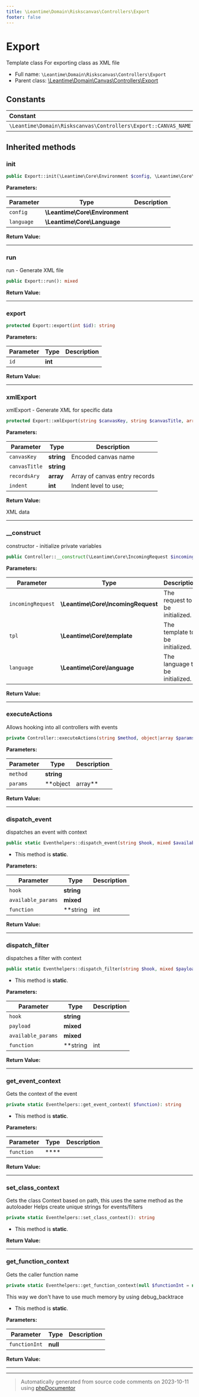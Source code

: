```yaml
---
title: \Leantime\Domain\Riskscanvas\Controllers\Export
footer: false
---
```


# Export

Template class For exporting class as XML file



* Full name: `\Leantime\Domain\Riskscanvas\Controllers\Export`
* Parent class: [\Leantime\Domain\Canvas\Controllers\Export](../../Canvas/Controllers/Export.md)



## Constants

| Constant | Type | Value |
|:---      |:---  |:---   |
|`\Leantime\Domain\Riskscanvas\Controllers\Export::CANVAS_NAME`||&#039;risks&#039;|



## Inherited methods

### init



```php
public Export::init(\Leantime\Core\Environment $config, \Leantime\Core\Language $language): mixed
```








**Parameters:**

| Parameter | Type | Description |
|-----------|------|-------------|
| `config` | **\Leantime\Core\Environment** |  |
| `language` | **\Leantime\Core\Language** |  |


**Return Value:**





---
### run

run - Generate XML file

```php
public Export::run(): mixed
```









**Return Value:**





---
### export



```php
protected Export::export(int $id): string
```








**Parameters:**

| Parameter | Type | Description |
|-----------|------|-------------|
| `id` | **int** |  |


**Return Value:**





---
### xmlExport

xmlExport - Generate XML for specific data

```php
protected Export::xmlExport(string $canvasKey, string $canvasTitle, array $recordsAry, int $indent): string
```








**Parameters:**

| Parameter | Type | Description |
|-----------|------|-------------|
| `canvasKey` | **string** | Encoded canvas name |
| `canvasTitle` | **string** |  |
| `recordsAry` | **array** | Array of canvas entry records |
| `indent` | **int** | Indent level to use; |


**Return Value:**

XML data



---
### __construct

constructor - initialize private variables

```php
public Controller::__construct(\Leantime\Core\IncomingRequest $incomingRequest, \Leantime\Core\template $tpl, \Leantime\Core\language $language): mixed
```








**Parameters:**

| Parameter | Type | Description |
|-----------|------|-------------|
| `incomingRequest` | **\Leantime\Core\IncomingRequest** | The request to be initialized. |
| `tpl` | **\Leantime\Core\template** | The template to be initialized. |
| `language` | **\Leantime\Core\language** | The language to be initialized. |


**Return Value:**





---
### executeActions

Allows hooking into all controllers with events

```php
private Controller::executeActions(string $method, object|array $params): void
```








**Parameters:**

| Parameter | Type | Description |
|-----------|------|-------------|
| `method` | **string** |  |
| `params` | **object|array** |  |


**Return Value:**





---
### dispatch_event

dispatches an event with context

```php
public static Eventhelpers::dispatch_event(string $hook, mixed $available_params = [], string|int|null $function = null): void
```



* This method is **static**.




**Parameters:**

| Parameter | Type | Description |
|-----------|------|-------------|
| `hook` | **string** |  |
| `available_params` | **mixed** |  |
| `function` | **string|int|null** |  |


**Return Value:**





---
### dispatch_filter

dispatches a filter with context

```php
public static Eventhelpers::dispatch_filter(string $hook, mixed $payload, mixed $available_params = [], string|int|null $function = null): mixed
```



* This method is **static**.




**Parameters:**

| Parameter | Type | Description |
|-----------|------|-------------|
| `hook` | **string** |  |
| `payload` | **mixed** |  |
| `available_params` | **mixed** |  |
| `function` | **string|int|null** |  |


**Return Value:**





---
### get_event_context

Gets the context of the event

```php
private static Eventhelpers::get_event_context( $function): string
```



* This method is **static**.




**Parameters:**

| Parameter | Type | Description |
|-----------|------|-------------|
| `function` | **** |  |


**Return Value:**





---
### set_class_context

Gets the class Context based on path, this uses the same method as the autoloader
Helps create unique strings for events/filters

```php
private static Eventhelpers::set_class_context(): string
```



* This method is **static**.





**Return Value:**





---
### get_function_context

Gets the caller function name

```php
private static Eventhelpers::get_function_context(null $functionInt = null): string
```

This way we don't have to use much memory by using debug_backtrace

* This method is **static**.




**Parameters:**

| Parameter | Type | Description |
|-----------|------|-------------|
| `functionInt` | **null** |  |


**Return Value:**





---


---
> Automatically generated from source code comments on 2023-10-11 using [phpDocumentor](http://www.phpdoc.org/)
